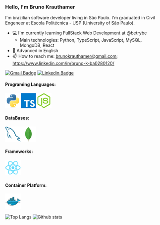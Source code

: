 ### Hello, I'm Bruno Krauthamer

I'm brazilian software developer living in São Paulo. I'm graduated in Civil Engeneer at Escola Politécnica - USP (University of São Paulo).

- 💻 I'm currently learning FullStack Web Development at @betrybe
  - Main technologies: Python, TypeScript, JavaScript, MySQL, MongoDB, React
- 📖 Advanced in English  
- 📫 How to reach me: brunokrauthamer@gmail.com; https://www.linkedin.com/in/bruno-k-ba0280120/

[![Gmail Badge](https://img.shields.io/badge/-Gmail-D14836?style=for-the-badge&logo=Gmail&logoColor=white&link=mailto:brunokrauthamer@gmail.com)](mailto:brunokrauthamer@gmail.com)
[![Linkedin Badge](https://img.shields.io/badge/LinkedIn-0077B5?style=for-the-badge&logo=linkedin&logoColor=white&link=https://www.linkedin.com/in/bruno-k-ba0280120/)](https://www.linkedin.com/in/bruno-k-ba0280120/)


#### Programing Languages:
<img src="https://raw.githubusercontent.com/devicons/devicon/master/icons/python/python-original.svg" height="50"><img src="https://github.com/devicons/devicon/raw/master/icons/typescript/typescript-original.svg" height="50"><img src="https://github.com/devicons/devicon/raw/master/icons/nodejs/nodejs-original.svg" height="50">

#### DataBases:
<img src="https://github.com/devicons/devicon/raw/master/icons/mysql/mysql-original.svg" height="50"><img src="https://github.com/devicons/devicon/raw/master/icons/mongodb/mongodb-original.svg" height="50">


#### Frameworks:
<img src="https://github.com/devicons/devicon/raw/master/icons/react/react-original.svg" height="50">

#### Container Platform:
<img src="https://github.com/devicons/devicon/raw/master/icons/docker/docker-original.svg" height="50">


![Top Langs](https://github-readme-stats.vercel.app/api/top-langs/?username=brunokrauthamer&layout=compact)
![Github stats](https://github-readme-stats.vercel.app/api?username=brunokrauthamer&show_icons=true)



